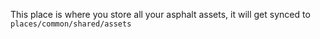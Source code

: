 This place is where you store all your asphalt assets, it will get synced to `places/common/shared/assets`